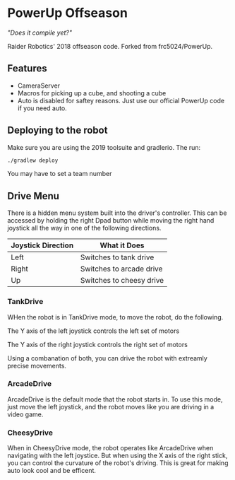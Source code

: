 # PowerUp Offseason
*"Does it compile yet?"*

Raider Robotics' 2018 offseason code. Forked from frc5024/PowerUp.

## Features
 - CameraServer
 - Macros for picking up a cube, and shooting a cube
 - Auto is disabled for saftey reasons. Just use our official PowerUp code if you need auto.

## Deploying to the robot
Make sure you are using the 2019 toolsuite and gradlerio. The run:
```sh
./gradlew deploy
```

You may have to set a team number

## Drive Menu
There is a hidden menu system built into the driver's controller. This can be accessed by holding the right Dpad button while moving the right hand joystick all the way in one of the following directions.

| Joystick Direction | What it Does |
| ------------------ | ------------ |
| Left | Switches to tank drive |
| Right | Switches to arcade drive |
| Up | Switches to cheesy drive |

### TankDrive
WHen the robot is in TankDrive mode, to move the robot, do the following.

The Y axis of the left joystick controls the left set of motors

The Y axis of the right joystick controls the right set of motors

Using a combanation of both, you can drive the robot with extreamly precise movements.

### ArcadeDrive
ArcadeDrive is the default mode that the robot starts in. To use this mode, just move the left joystick, and the robot moves like you are driving in a video game.

### CheesyDrive
When in CheesyDrive mode, the robot operates like ArcadeDrive when navigating with the left joystice. But when using the X axis of the right stick, you can control the curvature of the robot's driving. This is great for making auto look cool and be efficent.